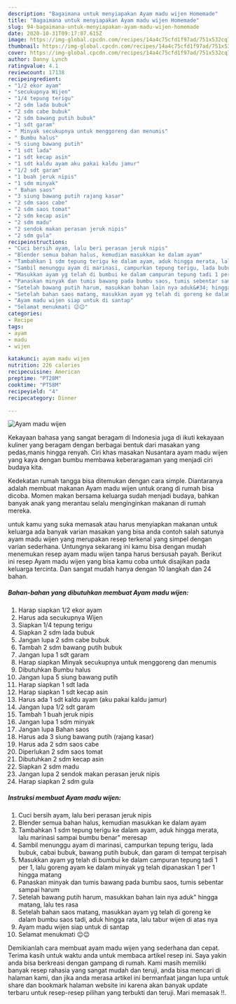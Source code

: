 ```yaml
---
description: "Bagaimana untuk menyiapakan Ayam madu wijen Homemade"
title: "Bagaimana untuk menyiapakan Ayam madu wijen Homemade"
slug: 94-bagaimana-untuk-menyiapakan-ayam-madu-wijen-homemade
date: 2020-10-31T09:17:07.615Z
image: https://img-global.cpcdn.com/recipes/14a4c75cfd1f97ad/751x532cq70/ayam-madu-wijen-foto-resep-utama.jpg
thumbnail: https://img-global.cpcdn.com/recipes/14a4c75cfd1f97ad/751x532cq70/ayam-madu-wijen-foto-resep-utama.jpg
cover: https://img-global.cpcdn.com/recipes/14a4c75cfd1f97ad/751x532cq70/ayam-madu-wijen-foto-resep-utama.jpg
author: Danny Lynch
ratingvalue: 4.1
reviewcount: 17138
recipeingredient:
- "1/2 ekor ayam"
- "secukupnya Wijen"
- "1/4 tepung terigu"
- "2 sdm lada bubuk"
- "2 sdm cabe bubuk"
- "2 sdm bawang putih bubuk"
- "1 sdt garam"
- " Minyak secukupnya untuk menggoreng dan menumis"
- " Bumbu halus"
- "5 siung bawang putih"
- "1 sdt lada"
- "1 sdt kecap asin"
- "1 sdt kaldu ayam aku pakai kaldu jamur"
- "1/2 sdt garam"
- "1 buah jeruk nipis"
- "1 sdm minyak"
- " Bahan saos"
- "3 siung bawang putih rajang kasar"
- "2 sdm saos cabe"
- "2 sdm saos tomat"
- "2 sdm kecap asin"
- "2 sdm madu"
- "2 sendok makan perasan jeruk nipis"
- "2 sdm gula"
recipeinstructions:
- "Cuci bersih ayam, lalu beri perasan jeruk nipis"
- "Blender semua bahan halus, kemudian masukkan ke dalam ayam"
- "Tambahkan 1 sdm tepung terigu ke dalam ayam, aduk hingga merata, lalu marinasi sampai bumbu benar&#34; meresap"
- "Sambil menunggu ayam di marinasi, campurkan tepung terigu, lada bubuk, cabai bubuk, bawang putih bubuk, dan garam di tempat terpisah"
- "Masukkan ayam yg telah di bumbui ke dalam campuran tepung tadi 1 per 1, lalu goreng ayam ke dalam minyak yg telah dipanaskan 1 per 1 hingga matang"
- "Panaskan minyak dan tumis bawang pada bumbu saos, tumis sebentar sampai harum"
- "Setelah bawang putih harum, masukkan bahan lain nya aduk&#34; hingga matang, lalu tes rasa"
- "Setelah bahan saos matang, masukkan ayam yg telah di goreng ke dalam bumbu saos tadi, aduk hingga rata, lalu tabur wijen di atas nya"
- "Ayam madu wijen siap untuk di santap"
- "Selamat menukmati 😉😉"
categories:
- Recipe
tags:
- ayam
- madu
- wijen

katakunci: ayam madu wijen 
nutrition: 226 calories
recipecuisine: American
preptime: "PT28M"
cooktime: "PT58M"
recipeyield: "4"
recipecategory: Dinner

---
```



![Ayam madu wijen](https://img-global.cpcdn.com/recipes/14a4c75cfd1f97ad/751x532cq70/ayam-madu-wijen-foto-resep-utama.jpg)

Kekayaan bahasa yang sangat beragam di Indonesia juga di ikuti kekayaan kuliner yang beragam dengan berbagai bentuk dari masakan yang pedas,manis hingga renyah. Ciri khas masakan Nusantara ayam madu wijen yang kaya dengan bumbu membawa keberaragaman yang menjadi ciri budaya kita.


Kedekatan rumah tangga bisa ditemukan dengan cara simple. Diantaranya adalah membuat makanan Ayam madu wijen untuk orang di rumah bisa dicoba. Momen makan bersama keluarga sudah menjadi budaya, bahkan banyak anak yang merantau selalu menginginkan makanan di rumah mereka.



untuk kamu yang suka memasak atau harus menyiapkan makanan untuk keluarga ada banyak varian masakan yang bisa anda contoh salah satunya ayam madu wijen yang merupakan resep terkenal yang simpel dengan varian sederhana. Untungnya sekarang ini kamu bisa dengan mudah menemukan resep ayam madu wijen tanpa harus bersusah payah.
Berikut ini resep Ayam madu wijen yang bisa kamu coba untuk disajikan pada keluarga tercinta. Dan sangat mudah hanya dengan 10 langkah dan 24 bahan.


<!--inarticleads1-->

##### Bahan-bahan yang dibutuhkan membuat Ayam madu wijen:

1. Harap siapkan 1/2 ekor ayam
1. Harus ada secukupnya Wijen
1. Siapkan 1/4 tepung terigu
1. Siapkan 2 sdm lada bubuk
1. Jangan lupa 2 sdm cabe bubuk
1. Tambah 2 sdm bawang putih bubuk
1. Jangan lupa 1 sdt garam
1. Harap siapkan  Minyak secukupnya untuk menggoreng dan menumis
1. Dibutuhkan  Bumbu halus
1. Jangan lupa 5 siung bawang putih
1. Harap siapkan 1 sdt lada
1. Harap siapkan 1 sdt kecap asin
1. Harus ada 1 sdt kaldu ayam (aku pakai kaldu jamur)
1. Jangan lupa 1/2 sdt garam
1. Tambah 1 buah jeruk nipis
1. Jangan lupa 1 sdm minyak
1. Jangan lupa  Bahan saos
1. Harus ada 3 siung bawang putih (rajang kasar)
1. Harus ada 2 sdm saos cabe
1. Diperlukan 2 sdm saos tomat
1. Dibutuhkan 2 sdm kecap asin
1. Siapkan 2 sdm madu
1. Jangan lupa 2 sendok makan perasan jeruk nipis
1. Harap siapkan 2 sdm gula




<!--inarticleads2-->

##### Instruksi membuat  Ayam madu wijen:

1. Cuci bersih ayam, lalu beri perasan jeruk nipis
1. Blender semua bahan halus, kemudian masukkan ke dalam ayam
1. Tambahkan 1 sdm tepung terigu ke dalam ayam, aduk hingga merata, lalu marinasi sampai bumbu benar&#34; meresap
1. Sambil menunggu ayam di marinasi, campurkan tepung terigu, lada bubuk, cabai bubuk, bawang putih bubuk, dan garam di tempat terpisah
1. Masukkan ayam yg telah di bumbui ke dalam campuran tepung tadi 1 per 1, lalu goreng ayam ke dalam minyak yg telah dipanaskan 1 per 1 hingga matang
1. Panaskan minyak dan tumis bawang pada bumbu saos, tumis sebentar sampai harum
1. Setelah bawang putih harum, masukkan bahan lain nya aduk&#34; hingga matang, lalu tes rasa
1. Setelah bahan saos matang, masukkan ayam yg telah di goreng ke dalam bumbu saos tadi, aduk hingga rata, lalu tabur wijen di atas nya
1. Ayam madu wijen siap untuk di santap
1. Selamat menukmati 😉😉




Demikianlah cara membuat ayam madu wijen yang sederhana dan cepat. Terima kasih untuk waktu anda untuk membaca artikel resep ini. Saya yakin anda bisa berkreasi dengan gampang di rumah. Kami masih memiliki banyak resep rahasia yang sangat mudah dan teruji, anda bisa mencari di halaman kami, dan jika anda merasa artikel ini bermanfaat jangan lupa untuk share dan bookmark halaman website ini karena akan banyak update terbaru untuk resep-resep pilihan yang terbukti dan teruji. Mari memasak !!. 
